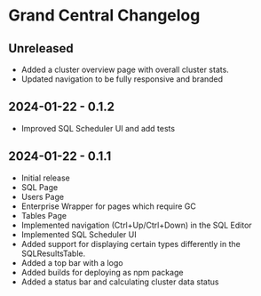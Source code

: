 # Grand Central Changelog

## Unreleased

- Added a cluster overview page with overall cluster stats.
- Updated navigation to be fully responsive and branded

## 2024-01-22 - 0.1.2

- Improved SQL Scheduler UI and add tests

## 2024-01-22 - 0.1.1

- Initial release
- SQL Page
- Users Page
- Enterprise Wrapper for pages which require GC
- Tables Page
- Implemented navigation (Ctrl+Up/Ctrl+Down) in the SQL Editor
- Implemented SQL Scheduler UI
- Added support for displaying certain types differently in the SQLResultsTable.
- Added a top bar with a logo
- Added builds for deploying as npm package
- Added a status bar and calculating cluster data status

